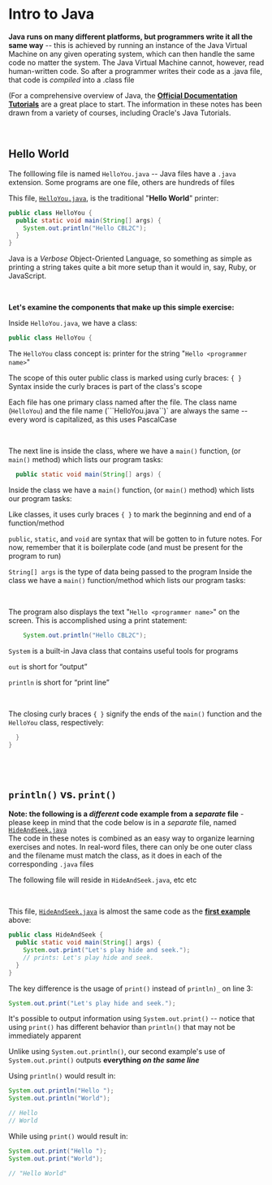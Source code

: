 # Intro to Java 

**Java runs on many different platforms, but programmers write it all the same way** -- this is achieved by running an instance of the Java Virtual Machine on any given operating system, which can then handle the same code no matter the system. 
The Java Virtual Machine cannot, however, read human-written code. So after a programmer writes their code as a .java file, that code is *compiled* into a .class file  

(For a comprehensive overview of Java, the [**Official Documentation Tutorials**](https://docs.oracle.com/javase/tutorial/tutorialLearningPaths.html) are a great place to start. The information in these notes has been drawn from a variety of courses, including Oracle's Java Tutorials. 

<br> 

## Hello World

The folllowing file is named ```HelloYou.java``` -- Java files have a ```.java``` extension. Some programs are one file, others are hundreds of files

This file, [```HelloYou.java```](/00_Java_Files/HelloYou.java), is the traditional "**Hello World**" printer:
```java
public class HelloYou {
  public static void main(String[] args) {
    System.out.println("Hello CBL2C");
  }
}
```
Java is a *Verbose* Object-Oriented Language, so something as simple as printing a string takes quite a bit more setup than it would in, say, Ruby, or JavaScript. 

<br>

**Let's examine the components that make up this simple exercise:** 

Inside ```HelloYou.java```, we have a class:

```java
public class HelloYou {
```
The ```HelloYou``` class concept is: printer for the string "```Hello <programmer name>```" 
  
The scope of this outer public class is marked using curly braces: ```{ }``` Syntax inside the curly braces is part of the class's scope

Each file has one primary class named after the file. The class name (```HelloYou```) and the file name (```HelloYou.java``)` are always the same 
-- every word is capitalized, as this uses PascalCase

<br>

The next line is inside the class, where we have a ```main()``` function, (or ```main()``` method) which lists our program tasks:
```java
  public static void main(String[] args) {
```
Inside the class we have a ```main()``` function, (or ```main()``` method) which lists our program tasks:

Like classes, it uses curly braces ```{ }``` to mark the beginning and end of a function/method

 ```public```, ```static```, and ```void``` are syntax that will be gotten to in future notes. For now, remember that it is boilerplate code (and must be present for the program to run)

```String[] args``` is the type of data being passed to the program  Inside the class we have a ```main()``` function/method which lists our program tasks:

<br>

The program also displays the text "```Hello <programmer name>```" on the screen. This is accomplished using a print statement:

```java
    System.out.println("Hello CBL2C");
```
```System``` is a built-in Java class that contains useful tools for programs

```out``` is short for “output”

```println``` is short for “print line”

<br>

The closing curly braces ```{ }``` signify the ends of the ```main()``` function and the ```HelloYou``` class, respectively: 
```java
  }
}
```

<br>

<br>

## ```println()``` vs. ```print()``` 
**Note: the following is a *different* code example from a *separate* file** - please keep in mind that the code below is in a *separate* file, named [```HideAndSeek.java```](/00_Java_Files/HideAndSeek.java)   
The code in these notes is combined as an easy way to organize learning exercises and notes. In real-word files, there can only be one outer class and the filename must match the class, as it does in each of the corresponding ```.java``` files

The following file will reside in ```HideAndSeek.java```, etc etc

<br>

This file, [```HideAndSeek.java```](/00_Java_Files/HideAndSeek.java) is almost the same code as the [**first example**](#hello-world) above:
```java
public class HideAndSeek {
  public static void main(String[] args) {
    System.out.print("Let's play hide and seek.");
    // prints: Let's play hide and seek.
  }
}
```

The key difference is the usage of ```print()``` instead of ```println)_``` on line 3:
```java
System.out.print("Let's play hide and seek.");
```

It's possible to output information using ```System.out.print()``` -- notice that using ```print()``` has different behavior than ```println()``` that may not be immediately apparent

Unlike using ```System.out.println()```, our second example's use of ```System.out.print()```  outputs **everything *on the same line***

Using ```println()``` would result in:
```java
System.out.println("Hello ");
System.out.println("World");

// Hello 
// World
```

While using ```print()``` would result in:
```java 
System.out.print("Hello ");
System.out.print("World");

// "Hello World"
```